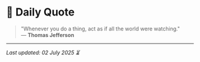 # 📜 Daily Quote

> "Whenever you do a thing, act as if all the world were watching."  
> — **Thomas Jefferson**

---

_Last updated: 02 July 2025 ⏳_
